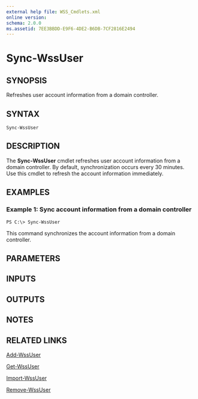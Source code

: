 ```yaml
---
external help file: WSS_Cmdlets.xml
online version: 
schema: 2.0.0
ms.assetid: 7EE3BBDD-E9F6-4DE2-B6DB-7CF2816E2494
---
```


# Sync-WssUser

## SYNOPSIS
Refreshes user account information from a domain controller.

## SYNTAX

```
Sync-WssUser
```

## DESCRIPTION
The **Sync-WssUser** cmdlet refreshes user account information from a domain controller.
By default, synchronization occurs every 30 minutes.
Use this cmdlet to refresh the account information immediately.

## EXAMPLES

### Example 1: Sync account information from a domain controller
```
PS C:\> Sync-WssUser
```

This command synchronizes the account information from a domain controller.

## PARAMETERS

## INPUTS

## OUTPUTS

## NOTES

## RELATED LINKS

[Add-WssUser](./Add-WssUser.md)

[Get-WssUser](./Get-WssUser.md)

[Import-WssUser](./Import-WssUser.md)

[Remove-WssUser](./Remove-WssUser.md)

